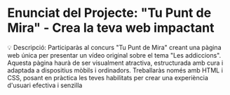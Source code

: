 # Enunciat del Projecte: "Tu Punt de Mira" - Crea la teva web impactant
💡 Descripció: Participaràs al concurs "Tu Punt de Mira" creant una pàgina web única per presentar un vídeo original sobre el tema "Les addiccions". Aquesta pàgina haurà de ser visualment atractiva, estructurada amb cura i adaptada a dispositius mòbils i ordinadors. Treballaràs només amb HTML i CSS, posant en pràctica les teves habilitats per crear una experiència d'usuari efectiva i senzilla
